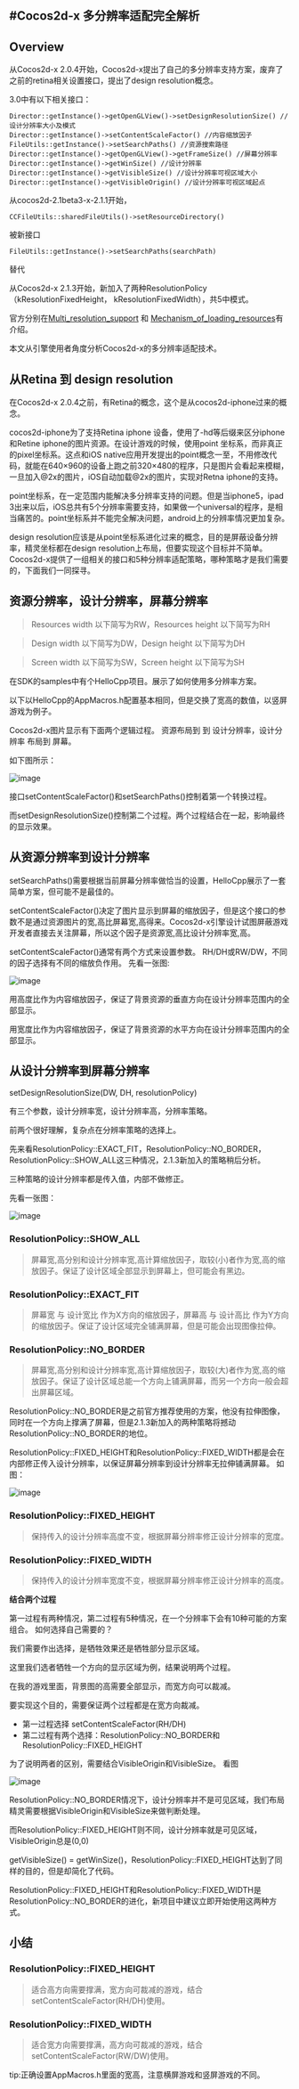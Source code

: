 #Cocos2d-x 多分辨率适配完全解析
---

## Overview
从Cocos2d-x 2.0.4开始，Cocos2d-x提出了自己的多分辨率支持方案，废弃了之前的retina相关设置接口，提出了design resolution概念。

3.0中有以下相关接口：

	Director::getInstance()->getOpenGLView()->setDesignResolutionSize() //设计分辨率大小及模式
	Director::getInstance()->setContentScaleFactor() //内容缩放因子
	FileUtils::getInstance()->setSearchPaths() //资源搜索路径
	Director::getInstance()->getOpenGLView()->getFrameSize() //屏幕分辨率
	Director::getInstance()->getWinSize() //设计分辨率
	Director::getInstance()->getVisibleSize() //设计分辨率可视区域大小
	Director::getInstance()->getVisibleOrigin() //设计分辨率可视区域起点

从cocos2d-2.1beta3-x-2.1.1开始，

`CCFileUtils::sharedFileUtils()->setResourceDirectory()`

被新接口

`FileUtils::getInstance()->setSearchPaths(searchPath)`

替代

从Cocos2d-x 2.1.3开始，新加入了两种ResolutionPolicy（kResolutionFixedHeight， kResolutionFixedWidth），共5中模式。

官方分别在[Multi_resolution_support](../../v2/graphic/multi-resolution/zh.md) 和 [Mechanism_of_loading_resources](http://www.cocos2d-x.org/projects/Cocos2d-x/wiki/Mechanism_of_loading_resources)有介绍。

本文从引擎使用者角度分析Cocos2d-x的多分辨率适配技术。

## 从Retina 到 design resolution
在Cocos2d-x 2.0.4之前，有Retina的概念，这个是从cocos2d-iphone过来的概念。

cocos2d-iphone为了支持Retina iphone 设备，使用了-hd等后缀来区分iphone和Retine iphone的图片资源。在设计游戏的时候，使用point 坐标系，而非真正的pixel坐标系。这点和iOS native应用开发提出的point概念一至，不用修改代码，就能在640×960的设备上跑之前320×480的程序，只是图片会看起来模糊，一旦加入@2x的图片，iOS自动加载@2x的图片，实现对Retna iphone的支持。

point坐标系，在一定范围内能解决多分辨率支持的问题。但是当iphone5，ipad 3出来以后，iOS总共有5个分辨率需要支持，如果做一个universal的程序，是相当痛苦的。point坐标系并不能完全解决问题，android上的分辨率情况更加复杂。

design resolution应该是从point坐标系进化过来的概念，目的是屏蔽设备分辨率，精灵坐标都在design resolution上布局，但要实现这个目标并不简单。Cocos2d-x提供了一组相关的接口和5种分辨率适配策略，哪种策略才是我们需要的，下面我们一同探寻。

## 资源分辨率，设计分辨率，屏幕分辨率
>Resources width 以下简写为RW，Resources height 以下简写为RH

>Design width 以下简写为DW，Design height 以下简写为DH

>Screen width 以下简写为SW，Screen height 以下简写为SH

在SDK的samples中有个HelloCpp项目。展示了如何使用多分辨率方案。

以下以HelloCpp的AppMacros.h配置基本相同，但是交换了宽高的数值，以竖屏游戏为例子。

Cocos2d-x图片显示有下面两个逻辑过程。
资源布局到 到 设计分辨率，设计分辨率 布局到 屏幕。

如下图所示：

![image](./res/1.png)

接口setContentScaleFactor()和setSearchPaths()控制着第一个转换过程。

而setDesignResolutionSize()控制第二个过程。两个过程结合在一起，影响最终的显示效果。

## 从资源分辨率到设计分辨率
setSearchPaths()需要根据当前屏幕分辨率做恰当的设置，HelloCpp展示了一套简单方案，但可能不是最佳的。

setContentScaleFactor()决定了图片显示到屏幕的缩放因子，但是这个接口的参数不是通过资源图片的宽,高比屏幕宽,高得来。Cocos2d-x引擎设计试图屏蔽游戏开发者直接去关注屏幕，所以这个因子是资源宽,高比设计分辨率宽,高。

setContentScaleFactor()通常有两个方式来设置参数。
RH/DH或RW/DW，不同的因子选择有不同的缩放负作用。
先看一张图:

![image](./res/2.png)

用高度比作为内容缩放因子，保证了背景资源的垂直方向在设计分辨率范围内的全部显示。

用宽度比作为内容缩放因子，保证了背景资源的水平方向在设计分辨率范围内的全部显示。

## 从设计分辨率到屏幕分辨率
setDesignResolutionSize(DW, DH, resolutionPolicy)

有三个参数，设计分辨率宽，设计分辨率高，分辨率策略。

前两个很好理解，复杂点在分辨率策略的选择上。

先来看ResolutionPolicy::EXACT_FIT，ResolutionPolicy::NO_BORDER，ResolutionPolicy::SHOW_ALL这三种情况，2.1.3新加入的策略稍后分析。

三种策略的设计分辨率都是传入值，内部不做修正。

先看一张图：

![image](./res/3.png)

### ResolutionPolicy::SHOW_ALL

> 屏幕宽,高分别和设计分辨率宽,高计算缩放因子，取较(小)者作为宽,高的缩放因子。保证了设计区域全部显示到屏幕上，但可能会有黑边。

### ResolutionPolicy::EXACT_FIT

> 屏幕宽 与 设计宽比 作为X方向的缩放因子，屏幕高 与 设计高比 作为Y方向的缩放因子。保证了设计区域完全铺满屏幕，但是可能会出现图像拉伸。

### ResolutionPolicy::NO_BORDER

> 屏幕宽,高分别和设计分辨率宽,高计算缩放因子，取较(大)者作为宽,高的缩放因子。保证了设计区域总能一个方向上铺满屏幕，而另一个方向一般会超出屏幕区域。

ResolutionPolicy::NO_BORDER是之前官方推荐使用的方案，他没有拉伸图像，同时在一个方向上撑满了屏幕，但是2.1.3新加入的两种策略将撼动ResolutionPolicy::NO_BORDER的地位。

ResolutionPolicy::FIXED_HEIGHT和ResolutionPolicy::FIXED_WIDTH都是会在内部修正传入设计分辨率，以保证屏幕分辨率到设计分辨率无拉伸铺满屏幕。
如图：

![image](./res/4.png)

### ResolutionPolicy::FIXED_HEIGHT

> 保持传入的设计分辨率高度不变，根据屏幕分辨率修正设计分辨率的宽度。

### ResolutionPolicy::FIXED_WIDTH

> 保持传入的设计分辨率宽度不变，根据屏幕分辨率修正设计分辨率的高度。

**结合两个过程**

第一过程有两种情况，第二过程有5种情况，在一个分辨率下会有10种可能的方案组合。
如何选择自己需要的？

我们需要作出选择，是牺牲效果还是牺牲部分显示区域。

这里我们选者牺牲一个方向的显示区域为例，结果说明两个过程。

在我的游戏里面，背景图的高需要全部显示，而宽方向可以裁减。

要实现这个目的，需要保证两个过程都是在宽方向裁减。

- 第一过程选择 setContentScaleFactor(RH/DH)
- 第二过程有两个选择：ResolutionPolicy::NO_BORDER和ResolutionPolicy::FIXED_HEIGHT

为了说明两者的区别，需要结合VisibleOrigin和VisibleSize。
看图

![image](./res/5.png)

ResolutionPolicy::NO_BORDER情况下，设计分辨率并不是可见区域，我们布局精灵需要根据VisibleOrigin和VisibleSize来做判断处理。

而ResolutionPolicy::FIXED_HEIGHT则不同，设计分辨率就是可见区域，VisibleOrigin总是(0,0)

getVisibleSize() = getWinSize()，ResolutionPolicy::FIXED_HEIGHT达到了同样的目的，但是却简化了代码。

ResolutionPolicy::FIXED_HEIGHT和ResolutionPolicy::FIXED_WIDTH是ResolutionPolicy::NO_BORDER的进化，新项目中建议立即开始使用这两种方式。

## 小结
### ResolutionPolicy::FIXED_HEIGHT

> 适合高方向需要撑满，宽方向可裁减的游戏，结合setContentScaleFactor(RH/DH)使用。

### ResolutionPolicy::FIXED_WIDTH

> 适合宽方向需要撑满，高方向可裁减的游戏，结合setContentScaleFactor(RW/DW)使用。

tip:正确设置AppMacros.h里面的宽高，注意横屏游戏和竖屏游戏的不同。